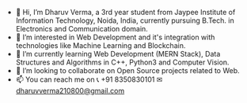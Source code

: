 - 👋 Hi, I’m Dharuv Verma, a 3rd year student from Jaypee Institute of Information Technology, Noida, India, currently pursuing B.Tech. in Electronics and Communication domain.
- 👀 I’m interested in Web Development and it's integration with technologies like Machine Learning and Blockchain.
- 🌱 I’m currently learning Web Development (MERN Stack), Data Structures and Algorithms in C++, Python3 and Computer Vision.
- 💞️ I’m looking to collaborate on Open Source projects related to Web.
- 📫 You can reach me on 
        📞 +91 8350830101
        ✉ dharuvverma210800@gmail.com       

<!---
DharuvVerma21/DharuvVerma21 is a ✨ special ✨ repository because its `README.md` (this file) appears on your GitHub profile.
You can click the Preview link to take a look at your changes.
--->
